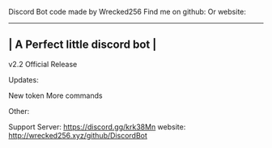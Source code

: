 Discord Bot code made by Wrecked256 Find me on github: Or website:

--------------------------------
| A Perfect little discord bot |
--------------------------------


v2.2 Official Release

Updates:

New token
More commands



Other:

Support Server: https://discord.gg/krk38Mn
website: http://wrecked256.xyz/github/DiscordBot
